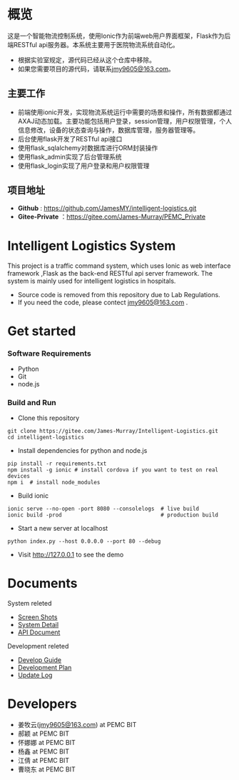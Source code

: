 # 概览

这是一个智能物流控制系统，使用Ionic作为前端web用户界面框架，Flask作为后端RESTful api服务器。本系统主要用于医院物流系统自动化。

- 根据实验室规定，源代码已经从这个仓库中移除。
- 如果您需要项目的源代码，请联系<jmy9605@163.com>。

## 主要工作

* 前端使用ionic开发，实现物流系统运行中需要的场景和操作，所有数据都通过AXAJ动态加载。主要功能包括用户登录，session管理，用户权限管理，个人信息修改，设备的状态查询与操作，数据库管理，服务器管理等。
* 后台使用flask开发了RESTful api接口
* 使用flask_sqlalchemy对数据库进行ORM封装操作
* 使用flask_admin实现了后台管理系统
* 使用flask_login实现了用户登录和用户权限管理

## 项目地址

* __Github__ : <https://github.com/JamesMY/intelligent-logistics.git> 
* __Gitee-Private__ ：<https://gitee.com/James-Murray/PEMC_Private>

# Intelligent Logistics System

This project is a traffic command system, which uses Ionic as web interface framework ,Flask as the back-end RESTful api server framework. The system is mainly used for intelligent logistics in hospitals.

- Source code is removed from this repository due to Lab Regulations.
- If you need the code, please contect <jmy9605@163.com> .

# Get started

### Software Requirements

- Python
- Git
- node.js

### Build and Run

* Clone this repository

```shell
git clone https://gitee.com/James-Murray/Intelligent-Logistics.git
cd intelligent-logistics
```
* Install dependencies for python and node.js

```shell
pip install -r requirements.txt
npm install -g ionic # install cordova if you want to test on real devices   
npm i  # install node_modules 
```
* Build ionic

```shell
ionic serve --no-open -port 8080 --consolelogs  # live build
ionic build -prod                               # production build
```
* Start a new server at localhost

```shell
python index.py --host 0.0.0.0 --port 80 --debug
```
* Visit <http://127.0.0.1> to see the demo

# Documents

System releted
* [Screen Shots](https://gitee.com/James-Murray/Intelligent-Logistics/blob/master/wiki/screenshots.md)
* [System Detail](https://gitee.com/James-Murray/Intelligent-Logistics/blob/master/wiki/detail.md)
* [API Document](https://gitee.com/James-Murray/Intelligent-Logistics/blob/master/wiki/api.md)

Development releted
* [Develop Guide](https://gitee.com/James-Murray/Intelligent-Logistics/blob/master/wiki/develop.md)
* [Development Plan](https://gitee.com/James-Murray/Intelligent-Logistics/blob/master/wiki/plan.md)
* [Update Log](https://gitee.com/James-Murray/Intelligent-Logistics/blob/master/wiki/update.md)

# Developers

* 姜牧云(jmy9605@163.com) at PEMC BIT
* 郝颖 at PEMC BIT
* 怀娜娜 at PEMC BIT
* 杨鑫 at PEMC BIT
* 江倩 at PEMC BIT
* 曹晓东 at PEMC BIT

